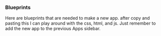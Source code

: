 ### Blueprints
Here are blueprints that are needed to make a new app.
after copy and pasting this I can play around with the css, html, and js.
Just remember to add the new app to the previous Apps sidebar.